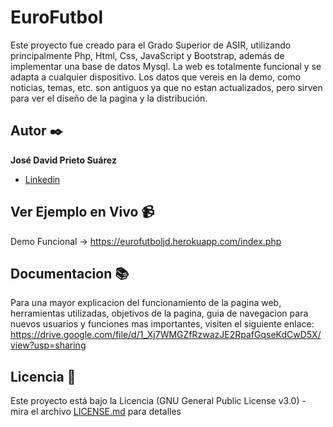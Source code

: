 # EuroFutbol

Este proyecto fue creado para el Grado Superior de ASIR, utilizando principalmente Php, Html, Css, JavaScript y Bootstrap, además de implementar una base de datos Mysql. La web es totalmente funcional y se adapta a cualquier dispositivo. Los datos que vereis en la demo, como noticias, temas, etc. son antiguos ya que no estan actualizados, pero sirven para ver el diseño de la pagina y la distribución.

## Autor ✒️

**José David Prieto Suárez**

* [Linkedin](https://www.linkedin.com/in/jos%C3%A9-david-prieto-su%C3%A1rez-3979b2213/)


## Ver Ejemplo en Vivo 📹

Demo Funcional ->  https://eurofutboljd.herokuapp.com/index.php

## Documentacion 📚

Para una mayor explicacion del funcionamiento de la pagina web, herramientas utilizadas, objetivos de la pagina, guia de navegacion para nuevos usuarios y funciones mas importantes, visiten el siguiente enlace: https://drive.google.com/file/d/1_Xj7WMGZfRzwazJE2RpafGqseKdCwD5X/view?usp=sharing


## Licencia 📄

Este proyecto está bajo la Licencia (GNU General Public License v3.0) - mira el archivo [LICENSE.md](LICENSE) para detalles

